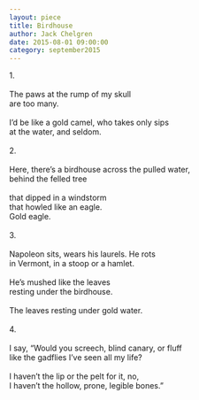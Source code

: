 ```yaml
---
layout: piece
title: Birdhouse
author: Jack Chelgren
date: 2015-08-01 09:00:00
category: september2015
---
```

1.<br><br>
The paws at the rump of my skull<br>
are too many.<br><br>
I’d be like a gold camel, who takes only sips<br>
at the water, and seldom.<br><br>
2.<br><br>
Here, there’s a birdhouse across the pulled water,<br>
behind the felled tree<br><br>
that dipped in a windstorm<br>
that howled like an eagle.<br>
Gold eagle.<br><br>
3.<br><br>
Napoleon sits, wears his laurels. He rots<br>
in Vermont, in a stoop or a hamlet.<br><br>
He’s mushed like the leaves<br>
resting under the birdhouse.<br><br>
The leaves resting under gold water.<br><br>
4.<br><br>
I say, “Would you screech, blind canary, or fluff<br>
like the gadflies I’ve seen all my life?<br><br>
I haven’t the lip or the pelt for it, no,<br>
I haven’t the hollow, prone, legible bones.”